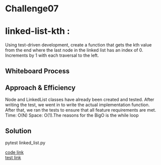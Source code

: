 # Challenge07

# linked-list-kth :
Using test-driven development, create a function that gets the kth value from the end where the last node in the linked list has an index of 0. Increments by 1 with each traversal to the left.

## Whiteboard Process
<!-- Embedded whiteboard image -->

## Approach & Efficiency
Node and LinkedList classes have already been created and tested. After writing the test, we went in to write the actual implementation function. After that, we ran the tests to ensure that all feature requirements are met. Time: O(N) Space: O(1).The reasons for the BigO is the while loop

## Solution
pytest linked_list.py 

[code link](./../linked_list/linked_list.py)<br>
[test link](./../tests/test_linked_list.py)


